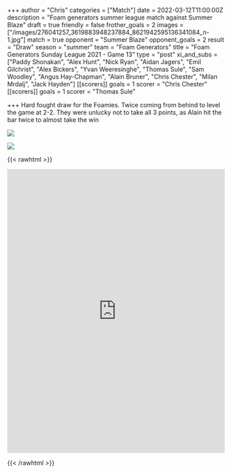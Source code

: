+++
author = "Chris"
categories = ["Match"]
date = 2022-03-12T11:00:00Z
description = "Foam generators summer league match against Summer Blaze"
draft = true
friendly = false
frother_goals = 2
images = ["/images/276041257_3619883948237884_8621942595136341084_n-1.jpg"]
match = true
opponent = "Summer Blaze"
opponent_goals = 2
result = "Draw"
season = "summer"
team = "Foam Generators"
title = "Foam Generators Sunday League 2021 - Game 13"
type = "post"
xi_and_subs = ["Paddy Shonakan", "Alex Hunt", "Nick Ryan", "Aidan Jagers", "Emil Gilchrist", "Alex Bickers", "Yvan Weeresinghe", "Thomas Sule", "Sam Woodley", "Angus Hay-Chapman", "Alain Bruner", "Chris Chester", "Milan Mrdalj", "Jack Hayden"]
[[scorers]]
goals = 1
scorer = "Chris Chester"
[[scorers]]
goals = 1
scorer = "Thomas Sule"

+++
Hard fought draw for the Foamies. Twice coming from behind to level the game at 2-2. They were unlucky not to take all 3 points, as Alain hit the bar twice to almost take the win

![](/images/276119287_3619883734904572_4208441923048104981_n.jpg)

![](/images/276092013_3619884084904537_4592709968592627242_n.jpg)

{{< rawhtml >}} <div class="row"> <iframe src="https://www.facebook.com/plugins/post.php?href=https%3A%2F%2Fwww.facebook.com%2FNZSundayFootball%2Fposts%2F3619884394904506&show_text=true&width=500" width="500" height="652" style="border:none;overflow:hidden" scrolling="no" frameborder="0" allowfullscreen="true" allow="autoplay; clipboard-write; encrypted-media; picture-in-picture; web-share"></iframe></div>

{{< /rawhtml >}}